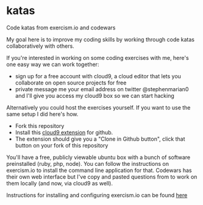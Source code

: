 katas
=====

Code katas from exercism.io and codewars

My goal here is to improve my coding skills by working through code katas collaboratively with others.

If you're interested in working on some coding exercises with me, here's one easy way we can work together: 
- sign up for a free account with cloud9, a cloud editor that lets you collaborate on open source projects for free
- private message me your email address on twitter @stephenmarian0 and I'll give you access my cloud9 box so we can start hacking 

Alternatively you could host the exercises yourself. If you want to use the same setup I did here's how. 
- Fork this repository
- Install this [cloud9 extension](https://chrome.google.com/webstore/detail/cloud9-button-for-github/gkddhhofgajgmgfebhaiihlahjmjkmph) for github.
- The extension should give you a "Clone in Github button", click that button on your fork of this repository

You'll have a free, publicly viewable ubuntu box with a bunch of software preinstalled (ruby, php, node). You can follow the instructions on exercism.io to install the command line application for that. Codewars has their own web interface but I've copy and pasted questions from to work on them locally (and now, via cloud9 as well). 

Instructions for installing and configuring exercism.io can be found [here](http://help.exercism.io/installing-the-cli-on-linux.html)

